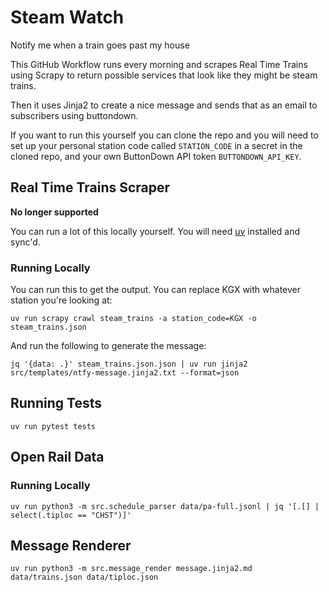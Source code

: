 # Steam Watch

Notify me when a train goes past my house

This GitHub Workflow runs every morning and scrapes Real Time Trains using Scrapy to return possible services that look like they might be steam trains.

Then it uses Jinja2 to create a nice message and sends that as an email to subscribers using buttondown.

If you want to run this yourself you can clone the repo and you will need to set up your personal station code called `STATION_CODE` in a secret in the cloned repo, and your own ButtonDown API token `BUTTONDOWN_API_KEY`.

## Real Time Trains Scraper

**No longer supported**

You can run a lot of this locally yourself. You will need [uv](https://docs.astral.sh/uv/) installed and sync'd.

### Running Locally

You can run this to get the output. You can replace KGX with whatever station you're looking at:

```shell
uv run scrapy crawl steam_trains -a station_code=KGX -o steam_trains.json
```

And run the following to generate the message:

```shell
jq '{data: .}' steam_trains.json.json | uv run jinja2 src/templates/ntfy-message.jinja2.txt --format=json
```

## Running Tests

```shell
uv run pytest tests
```

## Open Rail Data

### Running Locally

```shell
uv run python3 -m src.schedule_parser data/pa-full.jsonl | jq '[.[] | select(.tiploc == "CHST")]'
```

## Message Renderer

```shell
uv run python3 -m src.message_render message.jinja2.md data/trains.json data/tiploc.json
```
